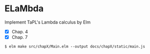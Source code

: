 # ELaMbda

Implement TaPL's Lambda calculus by Elm

- [x] Chap. 4
- [x] Chap. 7

```
$ elm make src/chapX/Main.elm --output docs/chapX/static/main.js
```
